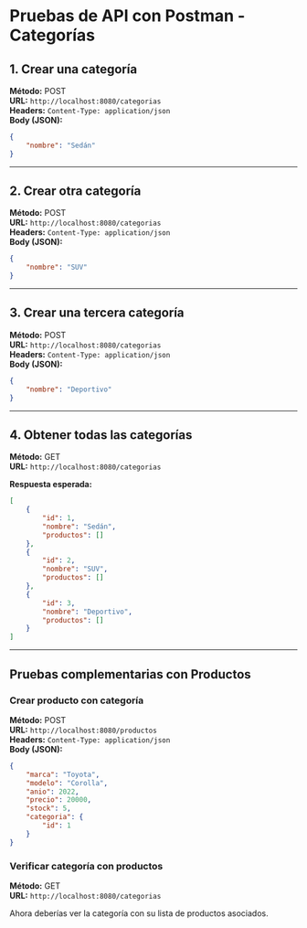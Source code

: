 # Pruebas de API con Postman - Categorías

## 1. Crear una categoría
**Método:** POST  
**URL:** `http://localhost:8080/categorias`  
**Headers:** `Content-Type: application/json`  
**Body (JSON):**
```json
{
    "nombre": "Sedán"
}
```

---

## 2. Crear otra categoría
**Método:** POST  
**URL:** `http://localhost:8080/categorias`  
**Headers:** `Content-Type: application/json`  
**Body (JSON):**
```json
{
    "nombre": "SUV"
}
```

---

## 3. Crear una tercera categoría
**Método:** POST  
**URL:** `http://localhost:8080/categorias`  
**Headers:** `Content-Type: application/json`  
**Body (JSON):**
```json
{
    "nombre": "Deportivo"
}
```

---

## 4. Obtener todas las categorías
**Método:** GET  
**URL:** `http://localhost:8080/categorias`

**Respuesta esperada:**
```json
[
    {
        "id": 1,
        "nombre": "Sedán",
        "productos": []
    },
    {
        "id": 2,
        "nombre": "SUV",
        "productos": []
    },
    {
        "id": 3,
        "nombre": "Deportivo",
        "productos": []
    }
]
```

---

## Pruebas complementarias con Productos

### Crear producto con categoría
**Método:** POST  
**URL:** `http://localhost:8080/productos`  
**Headers:** `Content-Type: application/json`  
**Body (JSON):**
```json
{
    "marca": "Toyota",
    "modelo": "Corolla",
    "anio": 2022,
    "precio": 20000,
    "stock": 5,
    "categoria": {
        "id": 1
    }
}
```

### Verificar categoría con productos
**Método:** GET  
**URL:** `http://localhost:8080/categorias`

Ahora deberías ver la categoría con su lista de productos asociados.

